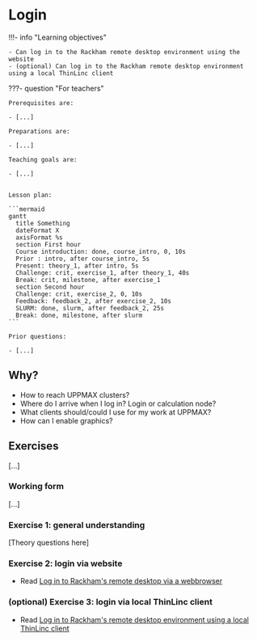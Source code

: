 # Login

!!!- info "Learning objectives"

    - Can log in to the Rackham remote desktop environment using the website
    - (optional) Can log in to the Rackham remote desktop environment using a local ThinLinc client

???- question "For teachers"

    Prerequisites are:

    - [...]

    Preparations are:

    - [...]

    Teaching goals are:

    - [...]


    Lesson plan:

    ```mermaid
    gantt
      title Something
      dateFormat X
      axisFormat %s
      section First hour
      Course introduction: done, course_intro, 0, 10s
      Prior : intro, after course_intro, 5s
      Present: theory_1, after intro, 5s
      Challenge: crit, exercise_1, after theory_1, 40s
      Break: crit, milestone, after exercise_1
      section Second hour
      Challenge: crit, exercise_2, 0, 10s
      Feedback: feedback_2, after exercise_2, 10s
      SLURM: done, slurm, after feedback_2, 25s
      Break: done, milestone, after slurm
    ```

    Prior questions:

    - [...]


## Why?

- How to reach UPPMAX clusters?
- Where do I arrive when I log in? Login or calculation node?
- What clients should/could I use for my work at UPPMAX?
- How can I enable graphics?

## Exercises

[...]

### Working form

[...]

### Exercise 1: general understanding

[Theory questions here]

### Exercise 2: login via website

- Read [Log in to Rackham's remote desktop via a webbrowser](http://docs.uppmax.uu.se/getting_started/login_rackham_remote_desktop_website/)

### (optional) Exercise 3: login via local ThinLinc client

- Read [Log in to Rackham's remote desktop environment using a local ThinLinc client](http://docs.uppmax.uu.se/getting_started/login_rackham_remote_desktop_local_thinlinc_client/)
